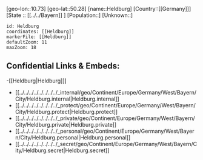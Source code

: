 ﻿---
location: [50.28,10.73]
mapzoom: [7,12] 
mapmarker: city 
type: City
tags:
- geo/City


SpocWebEntityId: 30865
isDeleted: false
confidential: public

---
[geo-lon::10.73]
[geo-lat::50.28]
[name::Heldburg]
[Country::[[Germany]]]
[State :: [[../../Bayern]] ]
[Population::]
[Unknown::]


```leaflet
id: Heldburg
coordinates: [[Heldburg]]
markerFile: [[Heldburg]]
defaultZoom: 11 
maxZoom: 18
```


## Confidential Links & Embeds: 
-[[Heldburg|Heldburg]]] 
- [[../../../../../../../../_internal/geo/Continent/Europe/Germany/West/Bayern/City/Heldburg.internal|Heldburg.internal]] 
- [[../../../../../../../../_protect/geo/Continent/Europe/Germany/West/Bayern/City/Heldburg.protect|Heldburg.protect]] 
- [[../../../../../../../../_private/geo/Continent/Europe/Germany/West/Bayern/City/Heldburg.private|Heldburg.private]] 
- [[../../../../../../../../_personal/geo/Continent/Europe/Germany/West/Bayern/City/Heldburg.personal|Heldburg.personal]] 
- [[../../../../../../../../_secret/geo/Continent/Europe/Germany/West/Bayern/City/Heldburg.secret|Heldburg.secret]] 

